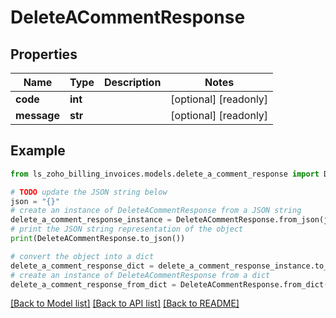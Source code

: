 # DeleteACommentResponse


## Properties

Name | Type | Description | Notes
------------ | ------------- | ------------- | -------------
**code** | **int** |  | [optional] [readonly] 
**message** | **str** |  | [optional] [readonly] 

## Example

```python
from ls_zoho_billing_invoices.models.delete_a_comment_response import DeleteACommentResponse

# TODO update the JSON string below
json = "{}"
# create an instance of DeleteACommentResponse from a JSON string
delete_a_comment_response_instance = DeleteACommentResponse.from_json(json)
# print the JSON string representation of the object
print(DeleteACommentResponse.to_json())

# convert the object into a dict
delete_a_comment_response_dict = delete_a_comment_response_instance.to_dict()
# create an instance of DeleteACommentResponse from a dict
delete_a_comment_response_from_dict = DeleteACommentResponse.from_dict(delete_a_comment_response_dict)
```
[[Back to Model list]](../README.md#documentation-for-models) [[Back to API list]](../README.md#documentation-for-api-endpoints) [[Back to README]](../README.md)



